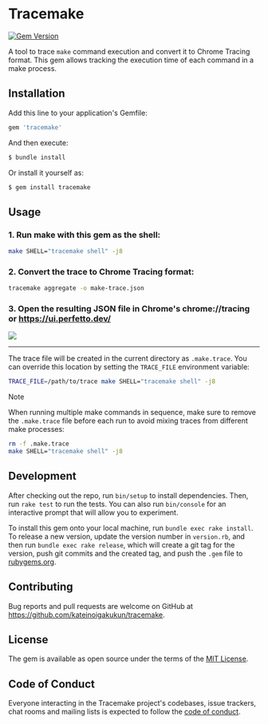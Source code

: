 # Tracemake

[![Gem Version](https://badge.fury.io/rb/tracemake.svg)](https://badge.fury.io/rb/tracemake)

A tool to trace `make` command execution and convert it to Chrome Tracing format. This gem allows tracking the execution time of each command in a make process.

## Installation

Add this line to your application's Gemfile:

```ruby
gem 'tracemake'
```

And then execute:

```bash
$ bundle install
```

Or install it yourself as:

```bash
$ gem install tracemake
```

## Usage

### 1. Run make with this gem as the shell:

```bash
make SHELL="tracemake shell" -j8
```

### 2. Convert the trace to Chrome Tracing format:

```bash
tracemake aggregate -o make-trace.json
```

### 3. Open the resulting JSON file in Chrome's chrome://tracing or https://ui.perfetto.dev/

![](https://github.com/user-attachments/assets/46ae83a2-3b18-4429-b4e1-ffc01130c067)

----

The trace file will be created in the current directory as `.make.trace`. You can override this location by setting the `TRACE_FILE` environment variable:

```bash
TRACE_FILE=/path/to/trace make SHELL="tracemake shell" -j8
```

> [!NOTE]
> When running multiple make commands in sequence, make sure to remove the `.make.trace` file before each run to avoid mixing traces from different make processes:
> ```bash
> rm -f .make.trace
> make SHELL="tracemake shell" -j8
> ```

## Development

After checking out the repo, run `bin/setup` to install dependencies. Then, run `rake test` to run the tests. You can also run `bin/console` for an interactive prompt that will allow you to experiment.

To install this gem onto your local machine, run `bundle exec rake install`. To release a new version, update the version number in `version.rb`, and then run `bundle exec rake release`, which will create a git tag for the version, push git commits and the created tag, and push the `.gem` file to [rubygems.org](https://rubygems.org).

## Contributing

Bug reports and pull requests are welcome on GitHub at https://github.com/kateinoigakukun/tracemake.

## License

The gem is available as open source under the terms of the [MIT License](https://opensource.org/licenses/MIT).

## Code of Conduct

Everyone interacting in the Tracemake project's codebases, issue trackers, chat rooms and mailing lists is expected to follow the [code of conduct](https://github.com/[USERNAME]/tracemake/blob/main/CODE_OF_CONDUCT.md).
